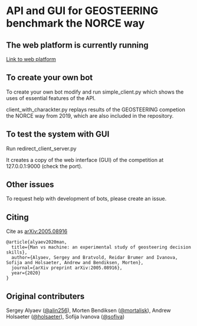 # API and GUI for GEOSTEERING benchmark the NORCE way

## The web platform is currently running 

[Link to web platform](http://game.geosteering.no)

## To create your own bot

To create your own bot modify and run simple_client.py which shows the uses of essential features of the API.

client_with_charackter.py replays results of the GEOSTEERING competion the NORCE way from 2019, which are also included in the repository.

## To test the system with GUI

Run redirect_client_server.py

It creates a copy of the web interface (GUI) of the competition at 127.0.0.1:9000 (check the port).

## Other issues

To request help with development of bots, please create an issue.

## Citing

Cite as [arXiv:2005.08916](https://arxiv.org/abs/2005.08916)
```
@article{alyaev2020man,
  title={Man vs machine: an experimental study of geosteering decision skills},
  author={Alyaev, Sergey and Bratvold, Reidar Brumer and Ivanova, Sofija and Holsaeter, Andrew and Bendiksen, Morten},
  journal={arXiv preprint arXiv:2005.08916},
  year={2020}
}
```

## Original contributers
Sergey Alyaev ([@alin256](https://github.com/alin256)), Morten Bendiksen ([@mortalisk](https://github.com/mortalisk)), Andrew Holsaeter ([@holsaeter](https://github.com/holsaeter)), Sofija Ivanova ([@sofiva](https://github.com/sofiva))
